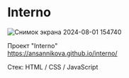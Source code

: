 # Interno

![Снимок экрана 2024-08-01 154740](https://github.com/user-attachments/assets/c1769d67-a600-414a-9259-a21db60c2491)


Проект "Interno"  
https://ansannikova.github.io/interno/


Стек: HTML / CSS / JavaScript
